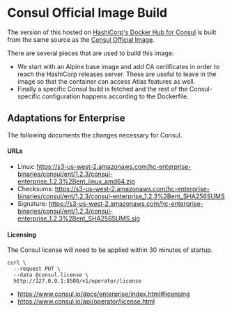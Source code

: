 # Consul Official Image Build

The version of this hosted on [HashiCorp's Docker Hub for Consul](https://hub.docker.com/r/hashicorp/consul/)
is built from the same source as the [Consul Official Image](https://hub.docker.com/_/consul/).

There are several pieces that are used to build this image:

* We start with an Alpine base image and add CA certificates in order to reach
  the HashiCorp releases server. These are useful to leave in the image so that
  the container can access Atlas features as well.
* Finally a specific Consul build is fetched and the rest of the Consul-specific
  configuration happens according to the Dockerfile.


## Adaptations for Enterprise

The following documents the changes necessary for Consul.


#### URLs

* Linux: https://s3-us-west-2.amazonaws.com/hc-enterprise-binaries/consul/ent/1.2.3/consul-enterprise_1.2.3%2Bent_linux_amd64.zip
* Checksums: https://s3-us-west-2.amazonaws.com/hc-enterprise-binaries/consul/ent/1.2.3/consul-enterprise_1.2.3%2Bent_SHA256SUMS
* Signature: https://s3-us-west-2.amazonaws.com/hc-enterprise-binaries/consul/ent/1.2.3/consul-enterprise_1.2.3%2Bent_SHA256SUMS.sig

#### Licensing

The Consul license will need to be applied within 30 minutes of startup.

    curl \
      --request PUT \
      --data @consul.license \
      http://127.0.0.1:8500/v1/operator/license

* https://www.consul.io/docs/enterprise/index.html#licensing
* https://www.consul.io/api/operator/license.html
